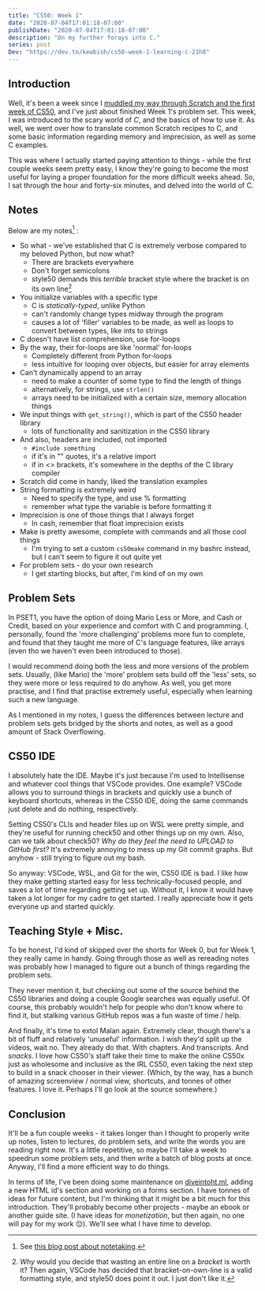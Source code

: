 ```yaml
---
title: "CS50: Week 1"
date: "2020-07-04T17:01:18-07:00"
publishDate: "2020-07-04T17:01:18-07:00"
description: "On my further forays into C."
series: post
Dev: "https://dev.to/kewbish/cs50-week-1-learning-c-21h8"
---
```


## Introduction
Well, it's been a week since I [muddled my way through Scratch and the first week of CS50](https://kewbish.github.io/blog/posts/200629), and I've just about finished Week 1's problem set. This week, I was introduced to the scary world of *C*, and the basics of how to use it. As well, we went over how to translate common Scratch recipes to C, and some basic information regarding memory and imprecision, as well as some C examples. 

This was where I actually started paying attention to things - while the first couple weeks seem pretty easy, I know they're going to become the most useful for laying a proper foundation for the more difficult weeks ahead. So, I sat through the hour and forty-six minutes, and delved into the world of C.

## Notes
Below are my notes[^1] :
- So what - we've established that C is extremely verbose compared to my beloved Python, but now what?
	- There are brackets everywhere
	- Don't forget semicolons
	- style50 demands this *terrible* bracket style where the bracket is on its own line[^2]
- You initialize variables with a specific type
	- C is *statically-typed*, unlike Python
	- can't randomly change types midway through the program
	- causes a lot of 'filler' variables to be made, as well as loops to convert between types, like ints to strings
- C doesn't have list comprehension, use for-loops
- By the way, their for-loops are like 'normal' for-loops
	- Completely different from Python for-loops
	- less intuitive for looping over objects, but easier for array elements
- Can't dynamically append to an array
	- need to make a counter of some type to find the length of things
	- alternatively, for strings, use `strlen()`
	- arrays need to be initialized with a certain size, memory allocation things
- We input things with `get_string()`, which is part of the CS50 header library
	- lots of functionality and sanitization in the CS50 library
- And also, headers are included, not imported
	- `#include something`
	- if it's in "" quotes, it's a relative import
	- if in <> brackets, it's somewhere in the depths of the C library compiler
- Scratch did come in handy, liked the translation examples
- String formatting is extremely weird
	- Need to specify the type, and use % formatting
	- remember what type the variable is before formatting it
- Imprecision is one of those things that I always forget
	- In cash, remember that float imprecision exists
- Make is pretty awesome, complete with commands and all those cool things
	- I'm trying to set a custom `cs50make` command in my bashrc instead, but I can't seem to figure it out quite yet
- For problem sets - do your own research
	- I get starting blocks, but after, I'm kind of on my own

## Problem Sets
In PSET1, you have the option of doing Mario Less or More, and Cash or Credit, based on your experience and comfort with C and programming. I, personally, found the 'more challenging' problems more fun to complete, and found that they taught me more of C's language features, like arrays (even tho we haven't even been introduced to those). 

I would recommend doing both the less and more versions of the problem sets. Usually, (like Mario) the 'more' problem sets build off the 'less' sets, so they were more or less required to do anyhow. As well, you get more practise, and I find that practise extremely useful, especially when learning such a new language.

As I mentioned in my notes, I guess the differences between lecture and problem sets gets bridged by the shorts and notes, as well as a good amount of Stack Overflowing. 

## CS50 IDE
I absolutely hate the IDE. Maybe it's just because I'm used to Intellisense and whatever cool things that VSCode provides. One example? VSCode allows you to surround things in brackets and quickly use a bunch of keyboard shortcuts, whereas in the CS50 IDE, doing the same commands just delete and do nothing, respectively.

Setting CS50's CLIs and header files up on WSL were pretty simple, and they're useful for running check50 and other things up on my own. Also, can we talk about check50? *Why do they feel the need to UPLOAD to GitHub first?* It's extremely annoying to mess up my Git commit graphs. But anyhow - still trying to figure out my bash.

So anyway: VSCode, WSL, and Git for the win, CS50 IDE is bad. I like how they make getting started easy for less technically-focused people, and saves a lot of time regarding getting set up. Without it, I know it would have taken a lot longer for my cadre to get started. I really appreciate how it gets everyone up and started quickly.

## Teaching Style + Misc.
To be honest, I'd kind of skipped over the shorts for Week 0, but for Week 1, they really came in handy. Going through those as well as rereading notes was probably how I managed to figure out a bunch of things regarding the problem sets.

They never mention it, but checking out some of the source behind the CS50 libraries and doing a couple Google searches was equally useful. Of course, this probably wouldn't help for people who don't know where to find it, but stalking various GitHub repos was a fun waste of time / help.

And finally, it's time to extol Malan again. Extremely clear, though there's a bit of fluff and relatively 'unuseful' information. I wish they'd split up the videos, wait no. They already do that. With chapters. And transcripts. And *snacks*. I love how CS50's staff take their time to make the online CS50x just as wholesome and inclusive as the IRL CS50, even taking the next step to build in a snack chooser in their viewer. (Which, by the way, has a bunch of amazing screenview / normal view, shortcuts, and tonnes of other features. I love it. Perhaps I'll go look at the source somewhere.)

## Conclusion
It'll be a fun couple weeks - it takes longer than I thought to properly write up notes, listen to lectures, do problem sets, and write the words you are reading right now. It's a little repetitive, so maybe I'll take a week to speedrun some problem sets, and then write a batch of blog posts at once. Anyway, I'll find a more efficient way to do things.

In terms of life, I've been doing some maintenance on [diveintoht.ml](https://diveintoht.ml), adding a new HTML id's section and working on a forms section. I have tonnes of ideas for future content, but I'm thinking that it might be a bit much for this introduction. They'll probably become other projects - maybe an ebook or another guide site. (I have ideas for *monetization*, but then again, no one will pay for my work :pensive:). We'll see what I have time to develop. 

[^1]: See [this blog post about notetaking](https://kewbish.github.io/blog/posts/200607/).

[^2]: *Why* would you decide that wasting an entire line on a *bracket* is worth it? Then again, VSCode has decided that bracket-on-own-line is a valid formatting style, and style50 does point it out. I just don't like it.
